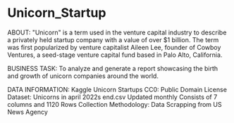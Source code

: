 # Unicorn_Startup
ABOUT: "Unicorn" is a term used in the venture capital industry to describe a privately held startup company with a value of over $1 billion. The term was first popularized by venture capitalist Aileen Lee, founder of Cowboy Ventures, a seed-stage venture capital fund based in Palo Alto, California.

BUSINESS TASK:
To analyze and generate a report showcasing the birth and growth of unicorn companies around the world.

DATA INFORMATION:
Kaggle Unicorn Startups CC0: Public Domain License
Dataset: Unicorns in april 2022s end.csv
Updated monthly
 Consists of 7 columns and 1120 Rows
 Collection Methodology: Data Scrapping from US News Agency

